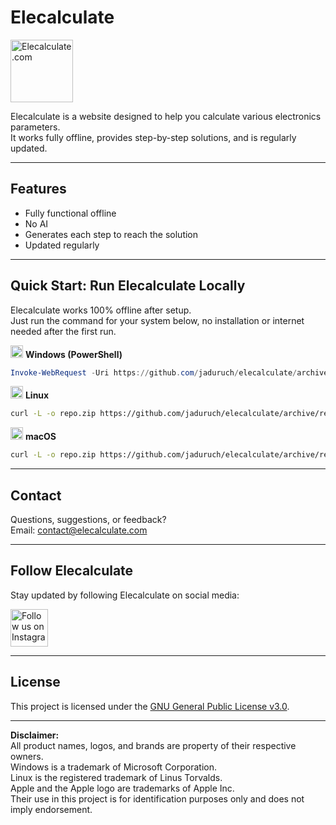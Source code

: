 # Elecalculate

<a href="https://elecalculate.com">
    <img src="https://elecalculate.com/Pictures/favicon.png" alt="Elecalculate.com" width="100" height="100">
</a>

Elecalculate is a website designed to help you calculate various electronics parameters.  
It works fully offline, provides step-by-step solutions, and is regularly updated.

---

## Features

- Fully functional offline
- No AI
- Generates each step to reach the solution
- Updated regularly

---

## Quick Start: Run Elecalculate Locally

Elecalculate works 100% offline after setup.  
Just run the command for your system below, no installation or internet needed after the first run.

<img src="https://cdn.jsdelivr.net/gh/devicons/devicon/icons/windows8/windows8-original.svg" width="20" alt="Windows" /> **Windows (PowerShell)**  
```powershell
Invoke-WebRequest -Uri https://github.com/jaduruch/elecalculate/archive/refs/heads/main.zip -OutFile repo.zip; Expand-Archive -Path repo.zip -DestinationPath .; cd elecalculate-main; start index.html
```

<img src="https://cdn.jsdelivr.net/gh/devicons/devicon/icons/linux/linux-original.svg" width="20" alt="Linux" /> **Linux**
```bash
curl -L -o repo.zip https://github.com/jaduruch/elecalculate/archive/refs/heads/main.zip && unzip repo.zip && cd elecalculate-main && xdg-open index.html
```

<img src="https://res.cloudinary.com/dr0tcokpp/image/upload/v1753822251/Finder_Icon_macOS_Big_Sur_vg95jl.png" width="20" alt="macOS" /> **macOS**  
```bash
curl -L -o repo.zip https://github.com/jaduruch/elecalculate/archive/refs/heads/main.zip && unzip repo.zip && cd elecalculate-main && open index.html
```

---

## Contact

Questions, suggestions, or feedback?  
Email: [contact@elecalculate.com](mailto:contact@elecalculate.com)

---

## Follow Elecalculate

Stay updated by following Elecalculate on social media:

<a href="https://www.instagram.com/elecalculate">
    <img src="https://elecalculate.com/Pictures/instagram-logo.jpg" alt="Follow us on Instagram" width="60" height="60">
</a>

---

## License

This project is licensed under the [GNU General Public License v3.0](LICENSE).

---

**Disclaimer:**  
All product names, logos, and brands are property of their respective owners.  
Windows is a trademark of Microsoft Corporation.  
Linux is the registered trademark of Linus Torvalds.  
Apple and the Apple logo are trademarks of Apple Inc.  
Their use in this project is for identification purposes only and does not imply endorsement.
